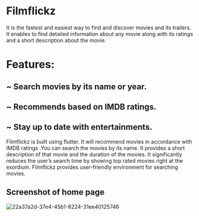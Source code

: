 # Filmflickz 

It is the fastest and easiest way to find and discover movies and its trailers. It
enables to find detailed information about any movie along with its ratings and a short
description about the movie. 


# Features:

## ~ Search movies by its name or year.
## ~ Recommends based on IMDB ratings.
## ~ Stay up to date with entertainments.


Filmflickz is built using flutter. It will recommend movies in accordance with IMDB
ratings .You can search the movies by its name. It provides a short description of that
movie and the duration of the movies. It significantly reduces the user’s search time
by showing top rated movies right at the exordium. Filmflickz provides user-friendly
environment for searching movies.

## Screenshot of home page
![22a37a2d-37e4-45b1-8224-31ee40125746](https://user-images.githubusercontent.com/50547679/95607037-cb69e480-0a78-11eb-9411-1932850240a5.jpg)
